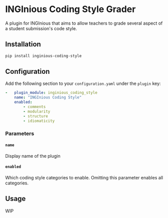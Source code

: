 # INGInious Coding Style Grader

A plugin for INGInious that aims to allow teachers to grade several aspect of a student submission's code style.

## Installation

```bash
pip install inginious-coding-style
```

## Configuration

Add the following section to your `configuration.yaml` under the `plugin` key:

```yml
-   plugin_module: inginious_coding_style
    name: "INGInious Coding Style"
    enabled:
        - comments
        - modularity
        - structure
        - idiomaticity
```

### Parameters

#### `name`

Display name of the plugin

#### `enabled`

Which coding style categories to enable. Omitting this parameter enables all categories.


## Usage

WIP
